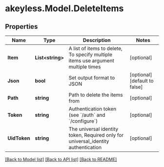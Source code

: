 # akeyless.Model.DeleteItems

## Properties

Name | Type | Description | Notes
------------ | ------------- | ------------- | -------------
**Item** | **List&lt;string&gt;** | A list of items to delete, To specify multiple items use argument multiple times | [optional] 
**Json** | **bool** | Set output format to JSON | [optional] [default to false]
**Path** | **string** | Path to delete the items from | [optional] 
**Token** | **string** | Authentication token (see &#x60;/auth&#x60; and &#x60;/configure&#x60;) | [optional] 
**UidToken** | **string** | The universal identity token, Required only for universal_identity authentication | [optional] 

[[Back to Model list]](../README.md#documentation-for-models) [[Back to API list]](../README.md#documentation-for-api-endpoints) [[Back to README]](../README.md)

